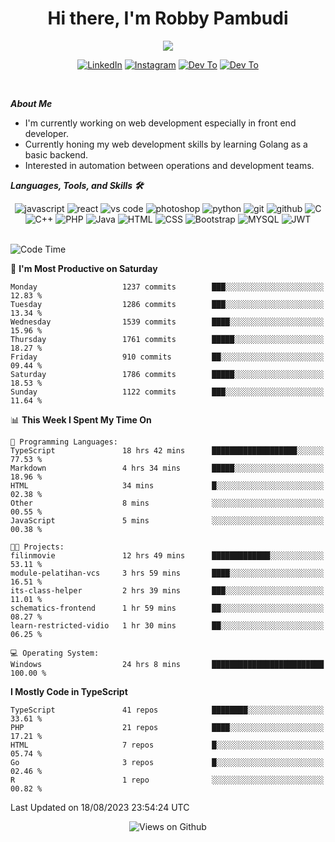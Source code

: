 <div align="center">
   <h1>Hi there, I'm Robby Pambudi </h1>

<img src="https://pronoun.cyou/x/y?subject=He&object=Him&height=20"> 
</div>

<p align='center'>
   <a href="https://www.linkedin.com/in/robbypambudi" target="_blank"><img src="https://img.shields.io/badge/LinkedIn-0077B5?style=for-the-badge&logo=linkedin&logoColor=white" alt="LinkedIn"></a>
   <a href="https://www.instagram.com/robbypambudi" target="_blank"><img src="https://img.shields.io/badge/Instagram-E4405F?style=for-the-badge&logo=instagram&logoColor=white" alt="Instagram"></a>
   <a href="https://dev.to/robbypambudi" target="_blank"><img src="https://img.shields.io/badge/dev.to-0A0A0A?style=for-the-badge&logo=dev.to&logoColor=white" alt="Dev To"></a>
   <a href="https://www.facebook.com/robbyulungpambudi" target="_blank"><img src="https://img.shields.io/badge/Facebook-1877F2?style=for-the-badge&logo=facebook&logoColor=white" alt="Dev To"></a>

</p> <p>
<br>
   
***About Me***
   
- I'm currently working on web development especially in front end developer.
- Currently honing my web development skills by learning Golang as a basic backend.
- Interested in automation between operations and development teams.
 
   
***Languages, Tools, and Skills 🛠***

   <div align="center">
   <img src="https://img.shields.io/badge/JavaScript-F7DF1E?style=for-the-badge&logo=javascript&logoColor=black" alt="javascript" />
      <img src="https://img.shields.io/badge/React-61DAFB?style=for-the-badge&logo=react&logoColor=black" alt="react" />
      <img src="https://img.shields.io/badge/vs%20code-007ACC?style=for-the-badge&logo=visual%20studio%20code&logoColor=white" alt="vs code" />
      <img src="https://img.shields.io/badge/adobe%20photoshop-31A8FF?style=for-the-badge&logo=adobe%20photoshop&logoColor=white" alt="photoshop" />
      <img src="https://img.shields.io/badge/python-3776AB?style=for-the-badge&logo=python&logoColor=white" alt="python" />
      <img src="https://img.shields.io/badge/Git-F05032?style=for-the-badge&logo=git&logoColor=white" alt="git" />
      <img src="https://img.shields.io/badge/GitHub-100000?style=for-the-badge&logo=github&logoColor=white" alt="github" />
      <img src="https://img.shields.io/badge/c-%2300599C.svg?style=for-the-badge&logo=c&logoColor=white" alt="C" />
      <img src="https://img.shields.io/badge/c++-%2300599C.svg?style=for-the-badge&logo=c%2B%2B&logoColor=white" alt="C++" />   
      <img src="https://img.shields.io/badge/PHP-777BB4?style=for-the-badge&logo=php&logoColor=white" alt="PHP" />
      <img src="https://img.shields.io/badge/Java-ED8B00?style=for-the-badge&logo=java&logoColor=white" alt="Java"/>
      <img src="https://img.shields.io/badge/HTML5-E34F26?style=for-the-badge&logo=html5&logoColor=white" alt="HTML" />
      <img src="https://img.shields.io/badge/CSS-239120?&style=for-the-badge&logo=css3&logoColor=white" alt ="CSS" />
      <img src="https://img.shields.io/badge/Bootstrap-563D7C?style=for-the-badge&logo=bootstrap&logoColor=white" alt="Bootstrap" />
      <img src="https://img.shields.io/badge/MySQL-00000F?style=for-the-badge&logo=mysql&logoColor=white" alt="MYSQL" />
      <img src="https://img.shields.io/badge/json%20web%20tokens-323330?style=for-the-badge&logo=json-web-tokens&logoColor=pink" alt="JWT" />
      
   </div><br>
   
<!--START_SECTION:waka-->
![Code Time](http://img.shields.io/badge/Code%20Time-997%20hrs%2011%20mins-blue)

📅 **I'm Most Productive on Saturday** 

```text
Monday                   1237 commits        ███░░░░░░░░░░░░░░░░░░░░░░   12.83 % 
Tuesday                  1286 commits        ███░░░░░░░░░░░░░░░░░░░░░░   13.34 % 
Wednesday                1539 commits        ████░░░░░░░░░░░░░░░░░░░░░   15.96 % 
Thursday                 1761 commits        █████░░░░░░░░░░░░░░░░░░░░   18.27 % 
Friday                   910 commits         ██░░░░░░░░░░░░░░░░░░░░░░░   09.44 % 
Saturday                 1786 commits        █████░░░░░░░░░░░░░░░░░░░░   18.53 % 
Sunday                   1122 commits        ███░░░░░░░░░░░░░░░░░░░░░░   11.64 % 
```


📊 **This Week I Spent My Time On** 

```text
💬 Programming Languages: 
TypeScript               18 hrs 42 mins      ███████████████████░░░░░░   77.53 % 
Markdown                 4 hrs 34 mins       █████░░░░░░░░░░░░░░░░░░░░   18.96 % 
HTML                     34 mins             █░░░░░░░░░░░░░░░░░░░░░░░░   02.38 % 
Other                    8 mins              ░░░░░░░░░░░░░░░░░░░░░░░░░   00.55 % 
JavaScript               5 mins              ░░░░░░░░░░░░░░░░░░░░░░░░░   00.38 % 

🐱‍💻 Projects: 
filinmovie               12 hrs 49 mins      █████████████░░░░░░░░░░░░   53.11 % 
module-pelatihan-vcs     3 hrs 59 mins       ████░░░░░░░░░░░░░░░░░░░░░   16.51 % 
its-class-helper         2 hrs 39 mins       ███░░░░░░░░░░░░░░░░░░░░░░   11.01 % 
schematics-frontend      1 hr 59 mins        ██░░░░░░░░░░░░░░░░░░░░░░░   08.27 % 
learn-restricted-vidio   1 hr 30 mins        ██░░░░░░░░░░░░░░░░░░░░░░░   06.25 % 

💻 Operating System: 
Windows                  24 hrs 8 mins       █████████████████████████   100.00 % 
```

**I Mostly Code in TypeScript** 

```text
TypeScript               41 repos            ████████░░░░░░░░░░░░░░░░░   33.61 % 
PHP                      21 repos            ████░░░░░░░░░░░░░░░░░░░░░   17.21 % 
HTML                     7 repos             █░░░░░░░░░░░░░░░░░░░░░░░░   05.74 % 
Go                       3 repos             █░░░░░░░░░░░░░░░░░░░░░░░░   02.46 % 
R                        1 repo              ░░░░░░░░░░░░░░░░░░░░░░░░░   00.82 % 
```




 Last Updated on 18/08/2023 23:54:24 UTC
<!--END_SECTION:waka-->

<div align="center">
<img src="https://komarev.com/ghpvc/?username=robbypambudi&color=green" alt="Views on Github" />
</div>

